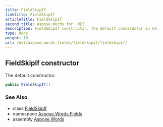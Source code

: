 ```yaml
---
title: FieldSkipIf
linktitle: FieldSkipIf
articleTitle: FieldSkipIf
second_title: Aspose.Words for .NET
description: FieldSkipIf constructor. The default constructor in C#.
type: docs
weight: 10
url: /net/aspose.words.fields/fieldskipif/fieldskipif/
---
```

## FieldSkipIf constructor

The default constructor.

```csharp
public FieldSkipIf()
```

### See Also

* class [FieldSkipIf](../)
* namespace [Aspose.Words.Fields](../../fieldskipif/)
* assembly [Aspose.Words](../../../)
